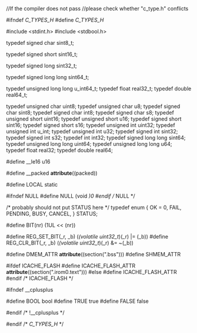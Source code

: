 //If the compiler does not pass
//please check  whether "c_type.h" conflicts

#ifndef _C_TYPES_H_
#define _C_TYPES_H_

#include <stdint.h>
#include <stdbool.h>

typedef signed char         sint8_t;


typedef signed short        sint16_t;


typedef signed long         sint32_t;

typedef signed long long    sint64_t;

typedef unsigned long long  u_int64_t;
typedef float               real32_t;
typedef double              real64_t;

typedef unsigned char       uint8;
typedef unsigned char       u8;
typedef signed char         sint8;
typedef signed char         int8;
typedef signed char         s8;
typedef unsigned short      uint16;
typedef unsigned short      u16;
typedef signed short        sint16;
typedef signed short        s16;
typedef unsigned int        uint32;
typedef unsigned int        u_int;
typedef unsigned int        u32;
typedef signed int          sint32;
typedef signed int          s32;
typedef int                 int32;
typedef signed long long    sint64;
typedef unsigned long long  uint64;
typedef unsigned long long  u64;
typedef float               real32;
typedef double              real64;

#define __le16      u16



#define __packed        __attribute__((packed))

#define LOCAL       static

#ifndef NULL
#define NULL (void *)0
#endif /* NULL */

/* probably should not put STATUS here */
typedef enum {
    OK = 0,
    FAIL,
    PENDING,
    BUSY,
    CANCEL,
} STATUS;

#define BIT(nr)                 (1UL << (nr))

#define REG_SET_BIT(_r, _b)  (*(volatile uint32_t*)(_r) |= (_b))
#define REG_CLR_BIT(_r, _b)  (*(volatile uint32_t*)(_r) &= ~(_b))

#define DMEM_ATTR __attribute__((section(".bss")))
#define SHMEM_ATTR

#ifdef ICACHE_FLASH
#define ICACHE_FLASH_ATTR __attribute__((section(".irom0.text")))
#else
#define ICACHE_FLASH_ATTR
#endif /* ICACHE_FLASH */

#ifndef __cplusplus

#define BOOL            bool
#define TRUE            true
#define FALSE           false


#endif /* !__cplusplus */

#endif /* _C_TYPES_H_ */